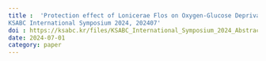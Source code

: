 ```yaml
---
title :  'Protection effect of Lonicerae Flos on Oxygen-Glucose Deprivation-induced damage in bEnd.3 cells: experimental research and active ingredient prediction using network pharmacology, 
KSABC International Symposium 2024, 202407'
doi : https://ksabc.kr/files/KSABC_International_Symposium_2024_Abstract.pdf
date: 2024-07-01
category: paper
---
```

